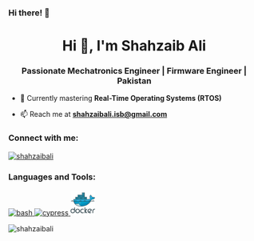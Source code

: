 ### Hi there! 👋
<h1 align="center">Hi 👋, I'm Shahzaib Ali</h1>
<h3 align="center">Passionate Mechatronics Engineer | Firmware Engineer | Pakistan</h3>

- 🌱 Currently mastering **Real-Time Operating Systems (RTOS)**

- 📫 Reach me at **shahzaibali.isb@gmail.com**

<h3 align="left">Connect with me:</h3>
<p align="left">
<a href="https://www.linkedin.com/in/shahzaibalinust/" target="blank"><img align="center" src="https://raw.githubusercontent.com/rahuldkjain/github-profile-readme-generator/master/src/images/icons/Social/linked-in-alt.svg" alt="shahzaibali" height="50" width="50" /></a>
</p>

<h3 align="left">Languages and Tools:</h3>
<p align="left">
  <!-- Add or modify icons to highlight firmware/embedded software tools -->
  <a href="https://www.gnu.org/software/bash/" target="_blank" rel="noreferrer"> <img src="https://www.vectorlogo.zone/logos/gnu_bash/gnu_bash-icon.svg" alt="bash" width="50" height="50"/> </a>
  <a href="https://www.cypress.io" target="_blank" rel="noreferrer"> <img src="https://raw.githubusercontent.com/simple-icons/simple-icons/6e46ec1fc23b60c8fd0d2f2ff46db82e16dbd75f/icons/cypress.svg" alt="cypress" width="50" height="50"/> </a>
  <a href="https://www.docker.com/" target="_blank" rel="noreferrer"> <img src="https://raw.githubusercontent.com/devicons/devicon/master/icons/docker/docker-original-wordmark.svg" alt="docker" width="50" height="50"/> </a>
  <!-- Add more firmware/embedded tools as needed -->
</p>

<p><img align="center" src="https://github-readme-stats.vercel.app/api/top-langs?username=alibasti97&show_icons=true&locale=en&layout=compact" alt="shahzaibali" /></p>

<!-- Feel free to customize or add any other relevant information -->
